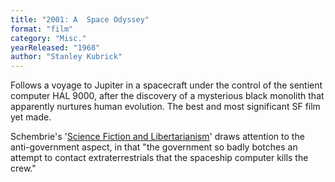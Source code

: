 ```yaml
---
title: "2001: A  Space Odyssey"
format: "film"
category: "Misc."
yearReleased: "1968"
author: "Stanley Kubrick"
---
```


Follows a voyage to Jupiter in a spacecraft under the  control of the sentient computer HAL 9000, after the discovery of a mysterious  black monolith that apparently nurtures human evolution. The best and most  significant SF film yet made.

Schembrie's '<a href="https://www.lewrockwell.com/2009/05/joe-schembrie/expect-a-libertarian-future/">Science  Fiction and Libertarianism</a>' draws attention to the anti-government aspect,  in that "the government so badly botches an attempt to contact extraterrestrials  that the spaceship computer kills the crew."
